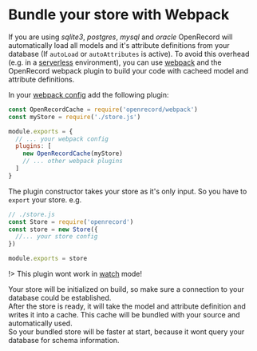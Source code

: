 # Bundle your store with Webpack

If you are using *sqlite3*, *postgres*, *mysql* and *oracle* OpenRecord will automatically load all models and it's attribute definitions from your database (If `autoLoad` or `autoAttributes` is active).
To avoid this overhead (e.g. in a [serverless](https://serverless.com/) environment), you can use [webpack](https://webpack.js.org/) and the OpenRecord webpack plugin to build your code with cacheed model and attribute definitions.

In your [webpack config]() add the following plugin:

```js
const OpenRecordCache = require('openrecord/webpack')
const myStore = require('./store.js')

module.exports = {
  // ... your webpack config
  plugins: [
    new OpenRecordCache(myStore)
    // ... other webpack plugins
  ]
}
```

The plugin constructor takes your store as it's only input. 
So you have to `export` your store. e.g.

```js
// ./store.js
const Store = require('openrecord')
const store = new Store({
  //... your store config
})

module.exports = store
```

!> This plugin wont work in [watch](https://webpack.js.org/configuration/watch/) mode!

Your store will be initialized on build, so make sure a connection to your database could be established.  
After the store is ready, it will take the model and attribute definition and writes it into a cache. This cache will be bundled with your source and automatically used.  
So your bundled store will be faster at start, because it wont query your database for schema information.
